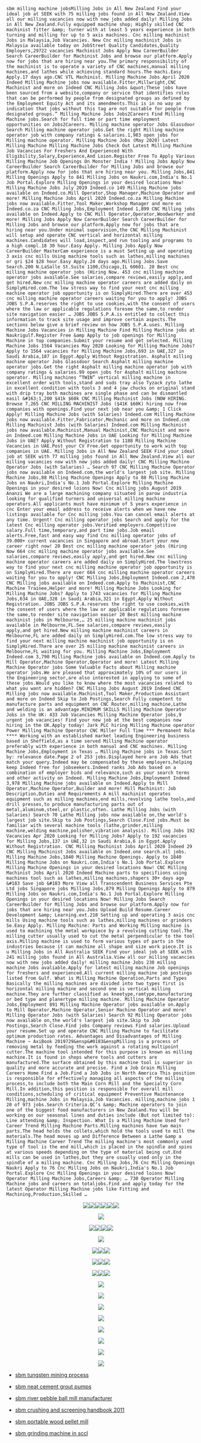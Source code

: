 
```
sbm milling machine jobsMilling Jobs in All New Zealand Find your ideal job at SEEK with 75 milling jobs found in All New Zealand.View all our milling vacancies now with new jobs added daily! Milling Jobs in All New Zealand.Fully equipped machine shop; Highly skilled CNC machinist fitter &amp; turner with at least 5 years experience in both turning and milling for up to 5 axis machines. Cnc milling machinist Jobs in Malaysia,Job Vacancies. New Cnc milling machinist Jobs in Malaysia available today on JobStreet Quality Candidates,Quality Employers,29722 vacancies Machinist Jobs Apply Now CareerBuilder Search CareerBuilder for Machinist Jobs and browse our platform.Apply now for jobs that are hiring near you.The primary responsibility of the machinist is to operate a variety of CNC machines,manual milling machines,and lathes while achieving standard hours.The machi.Easy Apply.17 days ago.CNC VTL Machinist. Milling Machine Jobs April 2020 Indeed Milling Machine jobs now available.Fitter,Millwright,CNC Machinist and more on Indeed CNC Milling Jobs &quot;These jobs have been sourced from a website,company or service that identifies roles that can be performed by people from designated groups as defined by the Employment Equity Act and its amendments.This is in no way an indication that jobs without this tag are not suitable for people from designated groups.” Milling Machine Jobs Jobs2Careers Find Milling Machine jobs.Search for full time or part time employment opportunities on Jobs2Careers. Milling machine operator Jobs Glassdoor Search Milling machine operator jobs.Get the right Milling machine operator job with company ratings & salaries.1,983 open jobs for Milling machine operator. Milling Machine Jobs (May 2020) Latest Milling Machine Milling Machine Jobs Check Out Latest Milling Machine Job Vacancies For Freshers And Experienced With Eligibility,Salary,Experience,And Loion.Register Free To Apply Various Milling Machine Job Openings On Monster India ! Milling Jobs Apply Now CareerBuilder Search CareerBuilder for Milling Jobs and browse our platform.Apply now for jobs that are hiring near you. Milling Jobs,841 Milling Openings Apply to 841 Milling Jobs on Naukri.com,India's No.1 Job Portal.Explore Milling Openings in your desired locations Now! Milling Machine Jobs July 2019 Indeed.co 149 Milling Machine jobs available on Indeed.co.Mill Operator,Shop Manager,Machine Operator and more! Milling Machine Jobs April 2020 Indeed.co.za Milling Machine jobs now available.Fitter,Tool Maker,Workshop Manager and more on Indeed.co.za CNC Milling Jobs,Employment Indeed 1,899 CNC Milling jobs available on Indeed.Apply to CNC Mill Operator,Operator,Woodworker and more! Milling Jobs Apply Now CareerBuilder Search CareerBuilder for Milling Jobs and browse our platform.Apply now for jobs that are hiring near you.Under minimal supervision,the CNC Milling Machinist will setup and operate CNC vertical and horizontal milling machines.Candidates will load,inspect,and run tooling and programs to a high compl.18 30 hour.Easy Apply. Milling Jobs Apply Now CareerBuilder MasterCam experience is a must Setting up and operating 3 axis cnc mills Using machine tools such as lathes,milling machines or gri $24 $28 hour.Easy Apply.24 days ago.Milling Jobs.Save Search.200 N.LaSalle St.Suite 1100,Chicago,IL 60601. 20 Best cnc milling machine operator jobs (Hiring Now. 453 cnc milling machine operator jobs available.See salaries,compare reviews,easily apply,and get hired.New cnc milling machine operator careers are added daily on SimplyHired.com.The low stress way to find your next cnc milling machine operator job opportunity is on SimplyHired.There are over 453 cnc milling machine operator careers waiting for you to apply! JOBS JOBS S.P.A.reserves the right to use cookies,with the consent of users where the law or applicable regulations foresee the same,to render site navigation easier … JOBS JOBS S.P.A.is entitled to collect this information to track site usage and improve certain aspects.The sections below give a brief review on how JOBS S.P.A.uses. Milling Machine Jobs Vacancies in Milling Machine Find Milling Machine jobs at Naukrigulf.Register Free &amp Apply to job openings for Milling Machine in top companies.Submit your resume and get selected. Milling Machine Jobs 1564 Vacancies May 2020 Looking for Milling Machine Jobs? Apply to 1564 vacancies for Milling Machine Jobs,693 in UAE,327 in Saudi Arabia,187 in Egypt.Apply Without Registration. Asphalt milling machine operator Jobs Glassdoor Search Asphalt milling machine operator jobs.Get the right Asphalt milling machine operator job with company ratings & salaries.99 open jobs for Asphalt milling machine operator. Milling machines “TWIN” vertical milling machine in excellent order with tools,stand and suds tray also Tyzack zyto lathe in excellent condition with tools 3 and 4 jaw chucks on original stand with drip tray both machines are single phase and can be dismantled easil &#163;1,200 $41k $60k CNC Milling Machinist Jobs (NOW HIRING. Browse 7,265 CNC MILLING MACHINIST Jobs ($41K $60K) hiring now from companies with openings.Find your next job near you &amp; 1 Click Apply! Milling Machine Jobs (with Salaries) Indeed.com Milling Machine jobs now available.Fitter,Fabricator,Mechanic and more on Indeed.com Milling Machinist Jobs (with Salaries) Indeed.com Milling Machinist jobs now available.Machinist,Manual Machinist,CNC Machinist and more on Indeed.com Milling Machine Jobs in UAE Looking for Milling Machine Jobs in UAE? Apply Without Registration to 1188 Milling Machine Vacancies in UAE.Post your CV Free.Get opportunity to work with top companies in UAE. Milling Jobs in All New Zealand SEEK Find your ideal job at SEEK with 77 milling jobs found in All New Zealand.View all our milling vacancies now with new jobs added daily! CNC Milling Machine Operator Jobs (with Salaries) … Search 97 CNC Milling Machine Operator jobs now available on Indeed.com,the world's largest job site. Milling Machine Jobs,88 Milling Machine Openings Apply to 88 Milling Machine Jobs on Naukri,India's No.1 Job Portal.Explore Milling Machine Openings in your desired loions Now! Cnc milling jobs August 2019 Ananzi We are a large machining company situated in parow industria looking for qualified turners and universal milling machine operators.All applicants must have minimum of 5 years experience in cnc Enter your email address to receive alerts when we have new listings available for Cnc milling jobs.You can cancel email alerts at any time. Urgent! Cnc milling operator jobs Search and apply for the latest Cnc milling operator jobs.Verified employers.Competitive salary.Full time,temporary,and part time jobs.Job email alerts.Free,fast and easy way find Cnc milling operator jobs of 39.000+ current vacancies in Singapore and abroad.Start your new career right now! 20 Best cnc milling machine operator jobs (Hiring Now 664 cnc milling machine operator jobs available.See salaries,compare reviews,easily apply,and get hired.New cnc milling machine operator careers are added daily on SimplyHired.The lowstress way to find your next cnc milling machine operator job opportunity is on SimplyHired.There are over 664 cnc milling machine operator careers waiting for you to apply! CNC Milling Jobs,Employment Indeed.com 2,470 CNC Milling jobs available on Indeed.com.Apply to Machinist,CNC Machine Trainee,Helper and more! Milling Machine Jobs Looking for Milling Machine Jobs? Apply to 1743 vacancies for Milling Machine Jobs,634 in UAE,328 in Saudi Arabia,321 in Egypt.Apply Without Registration. JOBS JOBS S.P.A.reserves the right to use cookies,with the consent of users where the law or applicable regulations foresee the same,to render site navigation easier 20 Best milling machine machinist jobs in Melbourne,… 25 milling machine machinist jobs available in Melbourne,FL.See salaries,compare reviews,easily apply,and get hired.New milling machine machinist careers in Melbourne,FL are added daily on SimplyHired.com.The low stress way to find your next milling machine machinist job opportunity is on SimplyHired.There are over 25 milling machine machinist careers in Melbourne,FL waiting for you. Milling Machine Jobs,Employment Indeed.com 3,790 Milling Machine jobs available on Indeed.com.Apply to Mill Operator,Machine Operator,Operator and more! Latest Milling Machine Operator jobs Some Valuable Facts about Milling machine operator jobs.We are pleased that approximately 10% of our users in the Engineering sector,are also interested in applying to some of these jobs.Would you like to know where the most vacancies related to what you want are hidden? CNC Milling Jobs August 2019 Indeed CNC Milling jobs now available.Machinist,Tool Maker,Production Assistant and more on Indeed Skip to Job Postings,Search Fully competent to manufacture parts and equipment on CNC Router,milling machine,Lathe and welding is an advantage.MINIMUM SKILLS Milling Machine Operator Jobs in the UK: 433 Job Vacancies Milling Machine Operator jobs,9 urgent job vacancies! Find your new job at the best companies now hiring in the UK.Apply today! Jark PLC hiring Milling Machine operator Power Milling Machine Operator CNC Miller Full Time *** Permanent Role **** Working with an established market leading Engineering business based in Sheffield,as a time served Milling Machine operator preferably with experience in both manual and CNC machines. Milling Machine Jobs,Employment in Texas … Milling Machine jobs in Texas.Sort by: relevance date.Page 2 of 253 jobs.Displayed here are Job Ads that match your query.Indeed may be compensated by these employers,helping keep Indeed free for jobseekers.Indeed ranks Job Ads based on a combination of employer bids and relevance,such as your search terms and other activity on Indeed. Milling Machine Jobs,Employment Indeed 3,978 Milling Machine jobs available on Indeed.Apply to Mill Operator,Machine Operator,Builder and more! Mill Machinist: Job Description,Duties and Requirements A mill machinist operates equipment such as milling machines,end mills,revolving lathe tools,and drill presses,to produce manufacturing parts out of metal,aluminum,steel,or plastic,often. Lathe Milling Jobs (with Salaries) Search 70 Lathe Milling jobs now available on,the world's largest job site.Skip to Job Postings,Search Close.Find jobs.Must be familiar with several machine tools (lathe,grinder,milling machine,welding machine,polisher,vibration analysis). Milling Jobs 192 Vacancies Apr 2020 Looking for Milling Jobs? Apply to 192 vacancies for Milling Jobs,137 in UAE,32 in Saudi Arabia,6 in Egypt.Apply Without Registration. CNC Milling Machinist Jobs April 2020 Indeed 29 CNC Milling Machinist Jobs available on Indeed.one search.all jobs. Milling Machine Jobs,1840 Milling Machine Openings. Apply to 1840 Milling Machine Jobs on Naukri.com,India's No.1 Job Portal.Explore Milling Machine Openings in your desired locations Now! CNC Milling Machinist Jobs April 2020 Indeed Machine parts to specifiions using machines tool such as lathes,milling machines,shapers 30+ days ago &#183 Save job &#183 More View all Transcendent Business Services Pte Ltd jobs Singapore jobs Milling Jobs,879 Milling Openings Apply to 879 Milling Jobs on Naukri.com,India's No.1 Job Portal.Explore Milling Openings in your desired locations Now! Milling Jobs Search CareerBuilder for Milling Jobs and browse our platform.Apply now for jobs that are hiring near you.Jobs Upload Build Resume.Career Development &amp; Learning.ext.210 Setting up and operating 3 axis cnc mills Using machine tools such as lathes,milling machines or grinders Se.Easy Apply. Milling Machine: Parts and Working Milling machine is used to machining the metal workpiece by a revolving cutting tool.The milling cutter usually used to cut the metal perpendicular to the tool axis.Milling machine is used to form various types of parts in the industries because it can machine all shape and size work piece.It is u Milling Jobs in All Australia SEEK Find your ideal job at SEEK with 241 milling jobs found in All Australia.View all our milling vacancies now with new jobs added daily! milling machine Jobs 230 milling machine Jobs avaliable.Apply for latest milling machine Job openings for freshers and experienced.All current milling machine job postings listed from Gulf. What is Milling Machine Operation,Parts and Types Basically the milling machines are divided into two types first is horizontal milling machine and second one is vertical milling machine.They are further classified as kneetype,ramtype,manufacturing or bed type and planertype milling machine. Milling Machine Operator Jobs,Employment 891 Milling Machine Operator jobs available on.Apply to Mill Operator,Machine Operator,Senior Machine Operator and more! Milling Operator Jobs (with Salaries) Search 92 Milling Operator jobs now available on,the world's largest job site.Skip to Job Postings,Search Close.Find jobs Company reviews Find salaries.Upload your resume.Set up and operate CNC Milling Machine to facilitate optimum production rates. Advantages and Disadvantages of Milling Machine ~ AxiBook 2019729&ensp&#0183&enspMilling is a process of removing metal by feeding the work against a rotating multipoint cutter.The machine tool intended for this purpose is known as milling machine.It is found in shops where tools and cutters are manufactured.The surface obtained by this machine tool is superior in quality and more accurate and precise. Find a Job Grain Milling Careers Home Find a Job.Find a Job Jobs in North America This position is responsible for effectively managing all aspects of the milling process,to include both the Main Corn Mill and the Specialty Corn Mill.In addition,this position is responsible for overall mill conditions,scheduling of critical equipment Preventive Maintenance Milling,machine Jobs in Malaysia,Job Vacancies. milling,machine jobs 1 20 of 973 jobs.Search Criteria.QC’s &amp; Machine operators to join one of the biggest food manufacturers in New Zealand.You will be working on our seasonal lines and duties include (But not limited to): Line attending &amp; Inspection. What Is a Milling Machine Used for? Career Trend Milling Machine Parts.Milling machines have two main parts.The head holds the collets,which hold the tools used to mill the materials.The head moves up and Difference Between a Lathe &amp a Milling Machine Career Trend The milling machine's most commonly used type of tool is the end mill,which is placed in the spindle and spins at various speeds depending on the type of material being cut.End mills can be used in lathes,but they are usually used only in the spindle of a milling machine. Cnc Milling Jobs,76 Cnc Milling Openings Naukri Apply to 76 Cnc Milling Jobs on Naukri,India's No.1 Job Portal.Explore Cnc Milling Openings in your desired loions Now! Operator Milling Machine Jobs,Careers &amp; … 730 Operator Milling Machine jobs and careers on totaljobs.Find and apply today for the latest Operator Milling Machine jobs like Fitting and Machining,Production,Skilled … 
```

<div align="center">
  
<a rel="nofollow" href="https://m.shibang-china.com?f=github&k=sbm+milling+machine+jobs"><img src="https://static.shibang-china.com/en/l.png"></a><img src="https://static.shibang-china.com/en/hw.png"><a rel="nofollow" href="https://m.shibang-china.com/product/?f=github&k=sbm+milling+machine+jobs"><img src="https://static.shibang-china.com/en/p.png"></a><a rel="nofollow" href="https://m.shibang-china.com/cases/?f=github&k=sbm+milling+machine+jobs"><img src="https://static.shibang-china.com/en/c.png"></a><a rel="nofollow" href="https://m.shibang-china.com/news/?f=github&k=sbm+milling+machine+jobs"><img src="https://static.shibang-china.com/en/n.png"></a><a rel="nofollow" href="https://m.shibang-china.com?f=github&k=sbm+milling+machine+jobs"><img src="https://static.shibang-china.com/en/m.png"></a>

<a rel="nofollow" href="https://m.shibang-china.com/product/?f=github&k=sbm+milling+machine+jobs"><img src="https://static.shibang-china.com/en/b.jpg"></a>
  
<a rel="nofollow" href="https://m.shibang-china.com/solution-aggregate.html?f=github&k=sbm+milling+machine+jobs"><img src="https://static.shibang-china.com/en/a.jpg"></a><a rel="nofollow" href="https://m.shibang-china.com/solution-mine.html?f=github&k=sbm+milling+machine+jobs"><img src="https://static.shibang-china.com/en/m.jpg"></a><a rel="nofollow" href="https://m.shibang-china.com/solution-mill.html?f=github&k=sbm+milling+machine+jobs"><img src="https://static.shibang-china.com/en/g.jpg"></a><a rel="nofollow" href="https://m.shibang-china.com/solution-epc.html?f=github&k=sbm+milling+machine+jobs"><img src="https://static.shibang-china.com/en/e.jpg"></a>

<a rel="nofollow" href="https://m.shibang-china.com/product/?f=github&k=sbm+milling+machine+jobs"><img src="https://static.shibang-china.com/en/a-p.png"></a>

<a rel="nofollow" href="https://m.shibang-china.com/product/crusher/c6x.html?f=github&k=sbm+milling+machine+jobs"><img src="https://static.shibang-china.com/en/j.jpg"></a><a rel="nofollow" href="https://m.shibang-china.com/product/crusher/ci5x.html?f=github&k=sbm+milling+machine+jobs"><img src="https://static.shibang-china.com/en/i.jpg"></a><a rel="nofollow" href="https://m.shibang-china.com/product/crusher/hst.html?f=github&k=sbm+milling+machine+jobs"><img src="https://static.shibang-china.com/en/c.jpg"></a>

<a rel="nofollow" href="https://m.shibang-china.com/product/mill/mtw.html?f=github&k=sbm+milling+machine+jobs"><img src="https://static.shibang-china.com/en/mtw.jpg"></a><a rel="nofollow" href="https://m.shibang-china.com/product/mill/scm.html?f=github&k=sbm+milling+machine+jobs"><img src="https://static.shibang-china.com/en/scm.jpg"></a><a rel="nofollow" href="https://m.shibang-china.com/product/mill/lm.html?f=github&k=sbm+milling+machine+jobs"><img src="https://static.shibang-china.com/en/lm.jpg"></a>

<a rel="nofollow" href="https://m.shibang-china.com/product/sand/vsi6x.html?f=github&k=sbm+milling+machine+jobs"><img src="https://static.shibang-china.com/en/6x.jpg"></a><a rel="nofollow" href="https://m.shibang-china.com/product/sand/vu.html?f=github&k=sbm+milling+machine+jobs"><img src="https://static.shibang-china.com/en/vu.jpg"></a><a rel="nofollow" href="https://m.shibang-china.com/product/mobile/klun.html?f=github&k=sbm+milling+machine+jobs"><img src="https://static.shibang-china.com/en/k.jpg"></a>

<a rel="nofollow" href="https://m.shibang-china.com/cases/?f=github&k=sbm+milling+machine+jobs"><img src="https://static.shibang-china.com/en/case.png"></a>

<a rel="nofollow" href="https://m.shibang-china.com/cases/aggregate/202.html?f=github&k=sbm+milling+machine+jobs"><img src="https://static.shibang-china.com/en/c-1.jpg"></a>

<a rel="nofollow" href="https://m.shibang-china.com/cases/aggregate/203.html?f=github&k=sbm+milling+machine+jobs"><img src="https://static.shibang-china.com/en/c-2.jpg"></a>

<a rel="nofollow" href="https://m.shibang-china.com/cases/mill/123.html?f=github&k=sbm+milling+machine+jobs"><img src="https://static.shibang-china.com/en/c-3.jpg"></a>

<a rel="nofollow" href="https://m.shibang-china.com/contact_us.html?f=github&k=sbm+milling+machine+jobs"><img src="https://static.shibang-china.com/en/contact.png"></a>

<a rel="nofollow" href="https://swt.shibang-china.com/?f=github&k=sbm+milling+machine+jobs"><img src="https://static.shibang-china.com/en/chat.png"></a>

<a rel="nofollow" href="https://whatsapp.shibangsoft.com/WhatsApp.php?f=github&k=sbm+milling+machine+jobs"><img src="https://static.shibang-china.com/en/whatsapp.png"></a>

<a rel="nofollow" href="https://m.shibang-china.com/?f=github&k=sbm+milling+machine+jobs"><img src="https://static.shibang-china.com/en/website.png"></a>

</div>


* [sbm tungsten mining process](sbm%20tungsten%20mining%20process.md)

* [sbm neat cement grout pumps](sbm%20neat%20cement%20grout%20pumps.md)

* [sbm river pebble ball mill manufacturer](sbm%20river%20pebble%20ball%20mill%20manufacturer.md)

* [sbm crushing and screening handbook 2011](sbm%20crushing%20and%20screening%20handbook%202011.md)

* [sbm portable wood pellet mill](sbm%20portable%20wood%20pellet%20mill.md)

* [sbm grinding machine in sccl](sbm%20grinding%20machine%20in%20sccl.md)